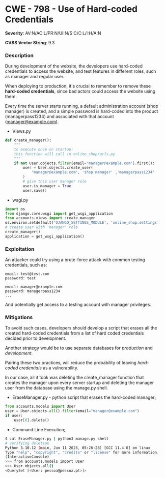 # CWE - 798 - Use of Hard-coded Credentials

**Severity**: AV:N/AC:L/PR:N/UI:N/S:C/C:L/I:H/A:N

**CVSS Vector String**: 9.3

### Description

During development of the website, the developers use hard-coded credentials to access the website, and test features in different roles, such as manager and regular user.

When deploying to production, it's crucial to remember to remove these **hard-coded credentials**, since bad actors could access the website using them.

Every time the server starts running, a default administration account (shop manager) is created, and a simple password is hard-coded into the product (managerpass1234) and associated with that account (manager@example.com).

- Views.py
```python
def create_manager():
    """
    to execute once on startup:
    this function will call in online_shop/urls.py
    """
    if not User.objects.filter(email="manager@example.com").first():
        user = User.objects.create_user(
            "manager@example.com", 'shop manager' ,'managerpass1234'
        )
        # give this user manager role
        user.is_manager = True
        user.save()
```
- wsgi.py
```python
import os
from django.core.wsgi import get_wsgi_application
from accounts.views import create_manager
os.environ.setdefault('DJANGO_SETTINGS_MODULE', 'online_shop.settings')
# create user with 'manager' role
create_manager()
application = get_wsgi_application()
```


### Exploitation

An attacker could try using a brute-force attack with common testing credentials, such as:

    email: test@test.com 
    password: test

    email: manager@example.com
    password: managerpass1234
    ...

And potentially get access to a testing account with manager privileges.

### Mitigations

To avoid such cases, developers should develop a script that erases all the created hard-coded credentials from a list of hard coded credentials decided prior to development. 

Another strategy would be to use separate databases for *production* and *development*.

Pairing these two practices, will reduce the probability of leaving *hard-coded credentials* as a vulnerability.

In our case, all it took was deleting the create_manager function that creates the manager upon every server startup and deleting the manager user from the database using the manage.py shell.

- EraseManager.py - python script that erases the hard-coded manager;
```python
from accounts.models import User
user = User.objects.all().filter(email="manager@example.com")
if user:
    user[0].delete()
```

- Command Line Execution;
```bash
$ cat EraseManager.py | python3 manage.py shell
# verifying deletion
Python 3.10.12 (main, Jun 11 2023, 05:26:28) [GCC 11.4.0] on linux
Type "help", "copyright", "credits" or "license" for more information.
(InteractiveConsole)
>>> from accounts.models import User
>>> User.objects.all()
<QuerySet [<User: pessoa@pessoa.pt>]>
```
